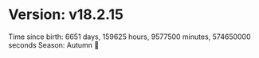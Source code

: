 # Version: v18.2.15
Time since birth: 6651 days, 159625 hours, 9577500 minutes, 574650000 seconds
Season: Autumn 🍁
